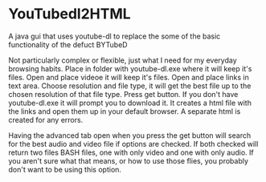 # YouTubedl2HTML
A java gui that uses youtube-dl to replace the some of the basic functionality of the defuct BYTubeD

Not particularly complex or flexible, just what I need for my everyday browsing habits.
Place in  folder with youtube-dl.exe where it will keep it's files. 
Open and place videoe it will keep it's files. 
Open and place links in text area. 
Choose resolution and file type, it will get the best file up to the chosen resolution of that file type. 
Press get button. 
If you don't have youtube-dl.exe it will prompt you to download it.
It creates a html file with the links and open them up in your default browser.
A separate html is created for any errors.

Having the advanced tab open when you press the get button will search for the best audio and video file if options are checked. 
If both checked will return two files BASH files, one with only video and one with only audio. 
If you aren't sure what that means, or how to use those flies, you probably don't want to be using this option.